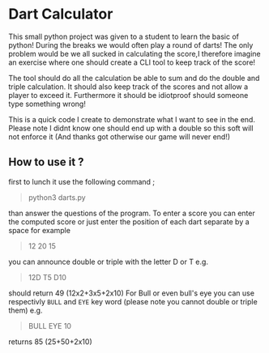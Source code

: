 # Dart Calculator 

This small python project was given to a student to learn the basic of python! During the breaks we would often play a round of darts!
The only problem would be we all sucked in calculating the score,I therefore imagine an exercise where one should create a CLI tool to keep track of the score!

The tool should do all the calculation be able to sum and do the double and triple calculation. It should also keep track of the scores and not allow a player to exceed it. 
Furthermore it should be idiotproof should someone type something wrong! 

This is a quick code I create to demonstrate what I want to see in the end. Please note I didnt know one should end up with a double so this soft will not enforce it (And thanks got otherwise our game will never end!)

## How to use it ? 
first to lunch it use the following command ; 
 > python3 darts.py

than answer the questions of the program. To enter a score you can enter the computed score or just enter the position of each dart separate by a space for example 
> 12 20 15

you can announce double or triple with the letter D or T e.g.
> 12D T5 D10

should return 49 (12x2+3x5+2x10)
For Bull or even bull's eye you can use respectivly `BULL` and `EYE` key word (please note you cannot double or triple them) e.g.
>BULL EYE 10

returns 85 (25+50+2x10)